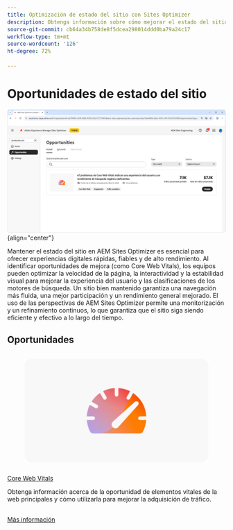```yaml
---
title: Optimización de estado del sitio con Sites Optimizer
description: Obtenga información sobre cómo mejorar el estado del sitio con Sites Optimizer.
source-git-commit: cb64a34b758de8f5dcea298014ddd0ba79a24c17
workflow-type: tm+mt
source-wordcount: '126'
ht-degree: 72%

---
```



# Oportunidades de estado del sitio

![Oportunidades de estado del sitio](./assets/site-health/hero.png){align="center"}

Mantener el estado del sitio en AEM Sites Optimizer es esencial para ofrecer experiencias digitales rápidas, fiables y de alto rendimiento. Al identificar oportunidades de mejora (como Core Web Vitals), los equipos pueden optimizar la velocidad de la página, la interactividad y la estabilidad visual para mejorar la experiencia del usuario y las clasificaciones de los motores de búsqueda. Un sitio bien mantenido garantiza una navegación más fluida, una mejor participación y un rendimiento general mejorado. El uso de las perspectivas de AEM Sites Optimizer permite una monitorización y un refinamiento continuos, lo que garantiza que el sitio siga siendo eficiente y efectivo a lo largo del tiempo.

## Oportunidades

<!-- CARDS

* ../documentation/opportunities/core-web-vitals.md
  {title=Core web vitals}
  {image=../assets/common/card-performance.png}

-->
<!-- START CARDS HTML - DO NOT MODIFY BY HAND -->
<div class="columns">
    <div class="column is-half-tablet is-half-desktop is-one-third-widescreen" aria-label="Core web vitals">
        <div class="card" style="height: 100%; display: flex; flex-direction: column; height: 100%;">
            <div class="card-image">
                <figure class="image x-is-16by9">
                    <a href="../documentation/opportunities/core-web-vitals.md" title="Core Web Vitals" target="_blank" rel="referrer">
                        <img class="is-bordered-r-small" src="../assets/common/card-performance.png" alt="Core Web Vitals"
                             style="width: 100%; aspect-ratio: 16 / 9; object-fit: cover; overflow: hidden; display: block; margin: auto;">
                    </a>
                </figure>
            </div>
            <div class="card-content is-padded-small" style="display: flex; flex-direction: column; flex-grow: 1; justify-content: space-between;">
                <div class="top-card-content">
                    <p class="headline is-size-6 has-text-weight-bold">
                        <a href="../documentation/opportunities/core-web-vitals.md" target="_blank" rel="referrer" title="Core Web Vitals">Core Web Vitals</a>
                    </p>
                    <p class="is-size-6">Obtenga información acerca de la oportunidad de elementos vitales de la web principales y cómo utilizarla para mejorar la adquisición de tráfico.</p>
                </div>
                <a href="../documentation/opportunities/core-web-vitals.md" target="_blank" rel="referrer" class="spectrum-Button spectrum-Button--outline spectrum-Button--primary spectrum-Button--sizeM" style="align-self: flex-start; margin-top: 1rem;">
                    <span class="spectrum-Button-label has-no-wrap has-text-weight-bold">Más información</span>
                </a>
            </div>
        </div>
    </div>
</div>
<!-- END CARDS HTML - DO NOT MODIFY BY HAND -->


